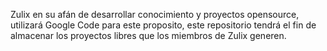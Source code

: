 Zulix en su afán de desarrollar conocimiento y proyectos opensource, utilizará Google Code para este proposito, este repositorio tendrá el fin de almacenar los proyectos libres que los miembros de Zulix generen.